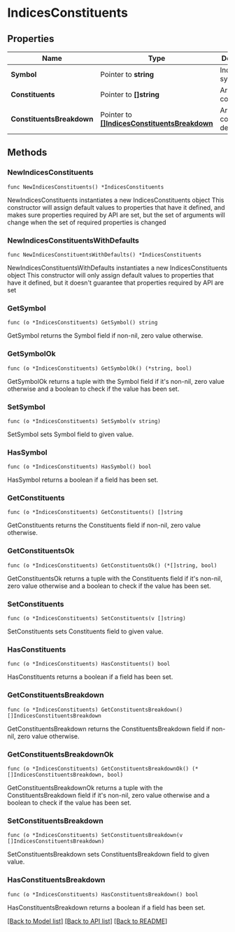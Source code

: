 # IndicesConstituents

## Properties

Name | Type | Description | Notes
------------ | ------------- | ------------- | -------------
**Symbol** | Pointer to **string** | Index&#39;s symbol. | [optional] 
**Constituents** | Pointer to **[]string** | Array of constituents. | [optional] 
**ConstituentsBreakdown** | Pointer to [**[]IndicesConstituentsBreakdown**](IndicesConstituentsBreakdown.md) | Array of constituents&#39; details. | [optional] 

## Methods

### NewIndicesConstituents

`func NewIndicesConstituents() *IndicesConstituents`

NewIndicesConstituents instantiates a new IndicesConstituents object
This constructor will assign default values to properties that have it defined,
and makes sure properties required by API are set, but the set of arguments
will change when the set of required properties is changed

### NewIndicesConstituentsWithDefaults

`func NewIndicesConstituentsWithDefaults() *IndicesConstituents`

NewIndicesConstituentsWithDefaults instantiates a new IndicesConstituents object
This constructor will only assign default values to properties that have it defined,
but it doesn't guarantee that properties required by API are set

### GetSymbol

`func (o *IndicesConstituents) GetSymbol() string`

GetSymbol returns the Symbol field if non-nil, zero value otherwise.

### GetSymbolOk

`func (o *IndicesConstituents) GetSymbolOk() (*string, bool)`

GetSymbolOk returns a tuple with the Symbol field if it's non-nil, zero value otherwise
and a boolean to check if the value has been set.

### SetSymbol

`func (o *IndicesConstituents) SetSymbol(v string)`

SetSymbol sets Symbol field to given value.

### HasSymbol

`func (o *IndicesConstituents) HasSymbol() bool`

HasSymbol returns a boolean if a field has been set.

### GetConstituents

`func (o *IndicesConstituents) GetConstituents() []string`

GetConstituents returns the Constituents field if non-nil, zero value otherwise.

### GetConstituentsOk

`func (o *IndicesConstituents) GetConstituentsOk() (*[]string, bool)`

GetConstituentsOk returns a tuple with the Constituents field if it's non-nil, zero value otherwise
and a boolean to check if the value has been set.

### SetConstituents

`func (o *IndicesConstituents) SetConstituents(v []string)`

SetConstituents sets Constituents field to given value.

### HasConstituents

`func (o *IndicesConstituents) HasConstituents() bool`

HasConstituents returns a boolean if a field has been set.

### GetConstituentsBreakdown

`func (o *IndicesConstituents) GetConstituentsBreakdown() []IndicesConstituentsBreakdown`

GetConstituentsBreakdown returns the ConstituentsBreakdown field if non-nil, zero value otherwise.

### GetConstituentsBreakdownOk

`func (o *IndicesConstituents) GetConstituentsBreakdownOk() (*[]IndicesConstituentsBreakdown, bool)`

GetConstituentsBreakdownOk returns a tuple with the ConstituentsBreakdown field if it's non-nil, zero value otherwise
and a boolean to check if the value has been set.

### SetConstituentsBreakdown

`func (o *IndicesConstituents) SetConstituentsBreakdown(v []IndicesConstituentsBreakdown)`

SetConstituentsBreakdown sets ConstituentsBreakdown field to given value.

### HasConstituentsBreakdown

`func (o *IndicesConstituents) HasConstituentsBreakdown() bool`

HasConstituentsBreakdown returns a boolean if a field has been set.


[[Back to Model list]](../README.md#documentation-for-models) [[Back to API list]](../README.md#documentation-for-api-endpoints) [[Back to README]](../README.md)



